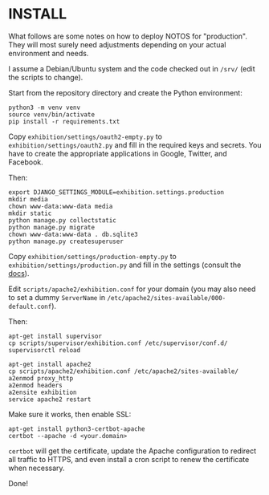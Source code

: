 # INSTALL

What follows are some notes on how to deploy NOTOS for "production". They will most surely need adjustments depending on your actual environment and needs.

I assume a Debian/Ubuntu system and the code checked out in `/srv/` (edit the scripts to change).

Start from the repository directory and create the Python environment:
```
python3 -m venv venv
source venv/bin/activate
pip install -r requirements.txt
```

Copy `exhibition/settings/oauth2-empty.py` to `exhibition/settings/oauth2.py` and fill in the required keys and secrets. You have to create the appropriate applications in Google, Twitter, and Facebook.

Then:
```
export DJANGO_SETTINGS_MODULE=exhibition.settings.production
mkdir media
chown www-data:www-data media
mkdir static
python manage.py collectstatic
python manage.py migrate
chown www-data:www-data . db.sqlite3
python manage.py createsuperuser
```

Copy `exhibition/settings/production-empty.py` to `exhibition/settings/production.py` and fill in the settings (consult the [docs](https://docs.djangoproject.com/en/2.2/howto/deployment/checklist/)).

Edit `scripts/apache2/exhibition.conf` for your domain (you may also need to set a dummy `ServerName` in `/etc/apache2/sites-available/000-default.conf`).

Then:
```
apt-get install supervisor
cp scripts/supervisor/exhibition.conf /etc/supervisor/conf.d/
supervisorctl reload

apt-get install apache2
cp scripts/apache2/exhibition.conf /etc/apache2/sites-available/
a2enmod proxy_http
a2enmod headers
a2ensite exhibition
service apache2 restart
```

Make sure it works, then enable SSL:
```
apt-get install python3-certbot-apache
certbot --apache -d <your.domain>
```

`certbot` will get the certificate, update the Apache configuration to redirect all traffic to HTTPS, and even install a cron script to renew the certificate when necessary.

Done!
